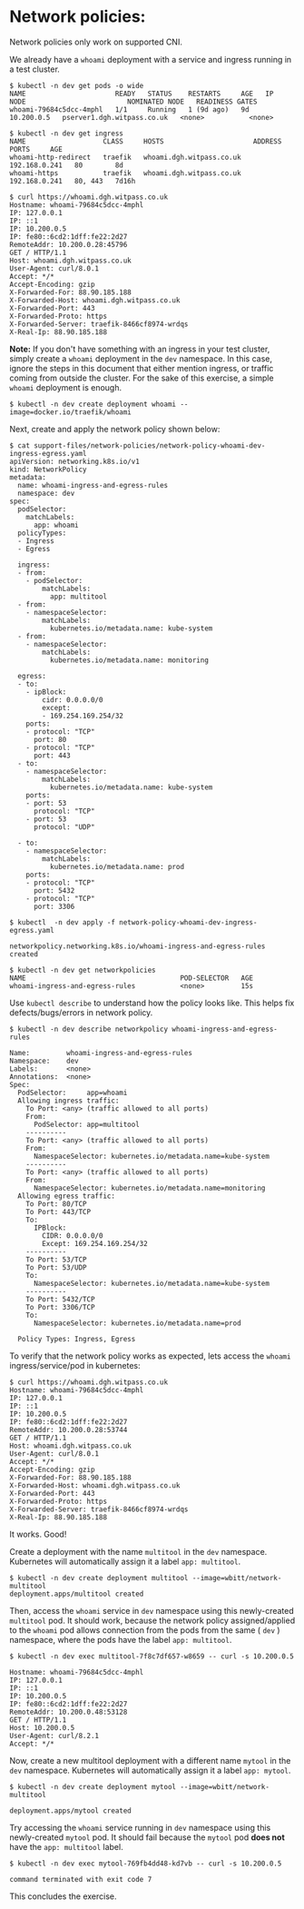 # Network policies:

Network policies only work on supported CNI. 

We already have a `whoami` deployment with a service and ingress running in a test cluster.
```
$ kubectl -n dev get pods -o wide
NAME                      READY   STATUS    RESTARTS     AGE   IP           NODE                         NOMINATED NODE   READINESS GATES
whoami-79684c5dcc-4mphl   1/1     Running   1 (9d ago)   9d    10.200.0.5   pserver1.dgh.witpass.co.uk   <none>           <none>
```

```
$ kubectl -n dev get ingress
NAME                   CLASS     HOSTS                      ADDRESS         PORTS     AGE
whoami-http-redirect   traefik   whoami.dgh.witpass.co.uk   192.168.0.241   80        8d
whoami-https           traefik   whoami.dgh.witpass.co.uk   192.168.0.241   80, 443   7d16h
```

```
$ curl https://whoami.dgh.witpass.co.uk
Hostname: whoami-79684c5dcc-4mphl
IP: 127.0.0.1
IP: ::1
IP: 10.200.0.5
IP: fe80::6cd2:1dff:fe22:2d27
RemoteAddr: 10.200.0.28:45796
GET / HTTP/1.1
Host: whoami.dgh.witpass.co.uk
User-Agent: curl/8.0.1
Accept: */*
Accept-Encoding: gzip
X-Forwarded-For: 88.90.185.188
X-Forwarded-Host: whoami.dgh.witpass.co.uk
X-Forwarded-Port: 443
X-Forwarded-Proto: https
X-Forwarded-Server: traefik-8466cf8974-wrdqs
X-Real-Ip: 88.90.185.188
```

**Note:** If you don't have something with an ingress in your test cluster, simply create a `whoami` deployment in the `dev` namespace. In this case, ignore the steps in this document that either mention ingress, or traffic coming from outside the cluster. For the sake of this exercise, a simple `whoami` deployment is enough.

```
$ kubectl -n dev create deployment whoami --image=docker.io/traefik/whoami
```


Next, create and apply the network policy shown below:

```
$ cat support-files/network-policies/network-policy-whoami-dev-ingress-egress.yaml 
apiVersion: networking.k8s.io/v1
kind: NetworkPolicy
metadata:
  name: whoami-ingress-and-egress-rules
  namespace: dev
spec:
  podSelector:
    matchLabels:
      app: whoami
  policyTypes:
  - Ingress
  - Egress

  ingress:
  - from:
    - podSelector:
        matchLabels:
          app: multitool
  - from:
    - namespaceSelector:
        matchLabels:
          kubernetes.io/metadata.name: kube-system
  - from:
    - namespaceSelector:
        matchLabels:
          kubernetes.io/metadata.name: monitoring

  egress:
  - to:
    - ipBlock:
        cidr: 0.0.0.0/0
        except:
        - 169.254.169.254/32
    ports:
    - protocol: "TCP"
      port: 80
    - protocol: "TCP"
      port: 443
  - to:
    - namespaceSelector:
        matchLabels:
          kubernetes.io/metadata.name: kube-system
    ports:
    - port: 53
      protocol: "TCP"
    - port: 53
      protocol: "UDP"

  - to:
    - namespaceSelector:
        matchLabels:
          kubernetes.io/metadata.name: prod
    ports:
    - protocol: "TCP"
      port: 5432
    - protocol: "TCP"
      port: 3306

```


```
$ kubectl  -n dev apply -f network-policy-whoami-dev-ingress-egress.yaml

networkpolicy.networking.k8s.io/whoami-ingress-and-egress-rules created
```


```
$ kubectl -n dev get networkpolicies
NAME                                      POD-SELECTOR   AGE
whoami-ingress-and-egress-rules           <none>         15s
```

Use `kubectl describe` to understand how the policy looks like. This helps fix defects/bugs/errors in network policy.

```
$ kubectl -n dev describe networkpolicy whoami-ingress-and-egress-rules

Name:         whoami-ingress-and-egress-rules
Namespace:    dev
Labels:       <none>
Annotations:  <none>
Spec:
  PodSelector:     app=whoami
  Allowing ingress traffic:
    To Port: <any> (traffic allowed to all ports)
    From:
      PodSelector: app=multitool
    ----------
    To Port: <any> (traffic allowed to all ports)
    From:
      NamespaceSelector: kubernetes.io/metadata.name=kube-system
    ----------
    To Port: <any> (traffic allowed to all ports)
    From:
      NamespaceSelector: kubernetes.io/metadata.name=monitoring
  Allowing egress traffic:
    To Port: 80/TCP
    To Port: 443/TCP
    To:
      IPBlock:
        CIDR: 0.0.0.0/0
        Except: 169.254.169.254/32
    ----------
    To Port: 53/TCP
    To Port: 53/UDP
    To:
      NamespaceSelector: kubernetes.io/metadata.name=kube-system
    ----------
    To Port: 5432/TCP
    To Port: 3306/TCP
    To:
      NamespaceSelector: kubernetes.io/metadata.name=prod

  Policy Types: Ingress, Egress
```


To verify that the network policy works as expected, lets access the  `whoami` ingress/service/pod in kubernetes:

```
$ curl https://whoami.dgh.witpass.co.uk
Hostname: whoami-79684c5dcc-4mphl
IP: 127.0.0.1
IP: ::1
IP: 10.200.0.5
IP: fe80::6cd2:1dff:fe22:2d27
RemoteAddr: 10.200.0.28:53744
GET / HTTP/1.1
Host: whoami.dgh.witpass.co.uk
User-Agent: curl/8.0.1
Accept: */*
Accept-Encoding: gzip
X-Forwarded-For: 88.90.185.188
X-Forwarded-Host: whoami.dgh.witpass.co.uk
X-Forwarded-Port: 443
X-Forwarded-Proto: https
X-Forwarded-Server: traefik-8466cf8974-wrdqs
X-Real-Ip: 88.90.185.188
```

It works. Good!

Create a deployment with the name `multitool` in the `dev` namespace. Kubernetes will automatically assign it a label `app: multitool`.

```
$ kubectl -n dev create deployment multitool --image=wbitt/network-multitool
deployment.apps/multitool created
```

Then, access the `whoami` service in `dev` namespace using this newly-created `multitool` pod. It should work, because the network policy assigned/applied to the `whoami` pod allows connection from the pods from the same ( `dev` ) namespace, where the pods have the label `app: multitool`.

```
$ kubectl -n dev exec multitool-7f8c7df657-w8659 -- curl -s 10.200.0.5

Hostname: whoami-79684c5dcc-4mphl
IP: 127.0.0.1
IP: ::1
IP: 10.200.0.5
IP: fe80::6cd2:1dff:fe22:2d27
RemoteAddr: 10.200.0.48:53128
GET / HTTP/1.1
Host: 10.200.0.5
User-Agent: curl/8.2.1
Accept: */*
```



Now, create a new multitool deployment with a different name `mytool` in the `dev` namespace. Kubernetes will automatically assign it a label `app: mytool`.

```
$ kubectl -n dev create deployment mytool --image=wbitt/network-multitool

deployment.apps/mytool created
```

Try accessing the `whoami` service running in `dev` namespace using this newly-created `mytool` pod. It should fail because the `mytool` pod **does not** have the `app: multitool` label. 

```
$ kubectl -n dev exec mytool-769fb4dd48-kd7vb -- curl -s 10.200.0.5

command terminated with exit code 7
```

This concludes the exercise.
